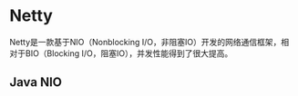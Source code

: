 # Netty

Netty是一款基于NIO（Nonblocking I/O，非阻塞IO）开发的网络通信框架，相对于BIO（Blocking I/O，阻塞IO），并发性能得到了很大提高。

## Java NIO

